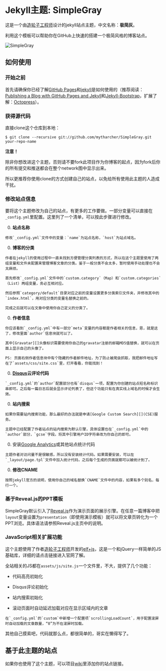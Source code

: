 Jekyll主题: SimpleGray
======

这是一个由[造轮子工程师][]设计的jekyll站点主题，中文名称：**极简灰**。

利用这个模板可以帮助你在GitHub上快速的搭建一个极简风格的博客站点。

![SimpleGray](http://mbed.qiniudn.com/yanjunyi.com/img/works/SimpleGray.jpg)

## 如何使用 ##

### 开始之前 ###

首先请确保你已经了解[GitHub Pages](http://pages.github.com/)和[jekyll](github.com/mojombo/jekyll)是如何使用的（推荐阅读：[Publishing a Blog with GitHub Pages and Jekyll](http://blog.envylabs.com/2009/08/publishing-a-blog-with-github-pages-and-jekyll/)和[Jekyll-Bootstrap](http://jekyllbootstrap.com/)，扩展了解：[Octopress](http://octopress.org/)）。

### 获得源代码 ###

直接clone这个仓库到本地：

    $ git clone --recursive git://github.com/mytharcher/SimpleGray.git your-repo-name

**注意！**

除非你想改进这个主题，否则请不要fork此项目作为你博客的起点，因为fork后你的所有提交和推送都会在整个network图中显示出来。

所以更推荐你使用clone的方式创建自己的站点，以免给所有使用此主题的人造成干扰。

### 修改站点信息 ###

要将这个主题修改为自己的站点，有更多的工作要做。一部分变量可以直接在`_config.yml`里配置。这里列了一个清单，可以按此步骤进行修改。

0.    **站点名称**
    
    修改`_config.yml`文件中的变量：`name`为站点名称，`host`为站点域名。

0.    **博客的分类**
    
    作者在jekyll的使用过程中一直未找到方便管理分类列表的方式，所以在这个主题里使用了两组变量和文件夹配置来管理博客文章的分类。鉴于一般分类不会太多，暂时使用手动处理也不会太麻烦。

    首先修改`_config.yml`文件中的`custom.category`（Map）和`custom.categories`（List）两组变量，务必互相对应。

    然后参照`category/default`目录对应之前的变量设置更多分类索引文件夹，并修改其中的`index.html`，用对应分类的变量名替换之前的。

    完成之后就可以在文章中使用你自己定义的分类了。

0.    **作者信息**
    
    你应该看到`_config.yml`中有一部分`meta`变量的内容都是作者相关的信息，恩，就是这了，修改里面`author`信息块就可以了。

    其中[Gravatar][]头像标识需要使用你自己的gravatar注册的邮箱MD5值替换，就可以在页面上显示自己的头像了。

    PS: 页面右侧作者信息块中有个隐藏的作者邮件地址，为了防止被爬虫抓取，我把邮件地址写在了`assets/css/site.css`里，打开看看，你能找到！

0.    **[Disqus][]云评论代码**
    
    `_config.yml`的`author`配置部分也有`disqus`一项，配置为你创建的站点短名称标识串即可。之后每一篇日志后就会显示评论列表了，但这个功能只有在真实线上域名的时候才会生效。

0.    **站内搜索**

    如果你需要站内搜索功能，那么最好的办法就是申请[Google Custom Search][](CSE)服务。

    主题中已经配置了作者站点的站内搜索为默认引擎，具体设置也在`_config.yml`中的`author`部分，`gcse`字段。将其中引擎用户ID字符串改为你自己的即可。

0.    安装[Google Analytics][]或其他站点统计代码
    
    主题作者对访问量不是很敏感，所以没有安装统计代码。如果需要安装，可以在`_layout/page.tpl`文件中加入统计代码，之后每个生成的页面就都可以被统计到了。

0.    **修改CNAME**

    按照jekyll官方的说明，使用你自己的域名替换`CNAME`文件中的内容，如果有多个别名，每行一个。

### 基于Reveal.js的PPT模板 ###

SimpleGray默认引入了[Reveal.js](http://lab.hakim.se/reveal-js/)作为演示页面的展示引擎。在任意一篇博客中把`layout`变量设置为`presentation`（即使用演示模板）就可以将文章页转化为一个PPT浏览。具体语法请参照Reveal.js主页中的说明。

### JavaScript相关扩展功能 ###

这个主题使用了作者[造轮子工程师][]开发的[elf+js][]，这是一个和jQuery一样简单的JS基础库，详细的请点击链接进入官网了解。

全站相关的JS都在`assets/js/site.js`一个文件里，不大，提供了几个功能：

*    代码高亮初始化
    
*    Disqus评论初始化
    
*    站内搜索初始化
    
*    滚动页面时自动延迟加载对应在显示区域内的文章
    
    在`_config.yml`的`custom`中新增一个配置项`scrollingLoadCount`，用于配置滚屏时自动加载的文章数量，“0”为不在滚屏时加载。

其他自己摸索吧，代码就那么点，都很简单的，哥实在懒得写了。

## 基于此主题的站点

如果你也使用了这个主题，可以项目[wiki](https://github.com/mytharcher/SimpleGray/wiki)里添加你的站点链接。

[Disqus]: http://www.disqus.com/
[elf+js]: http://elf.js.org/
[Google Analytics]: http://www.google.com/analytics/
[Google Custom Search]: http://www.google.com/cse/
[Gravatar]: http://gravatar.com/
[造轮子工程师]: https://github.com/mytharcher

